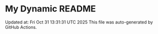 # My Dynamic README
Updated at: Fri Oct 31 13:31:31 UTC 2025
This file was auto-generated by GitHub Actions.
